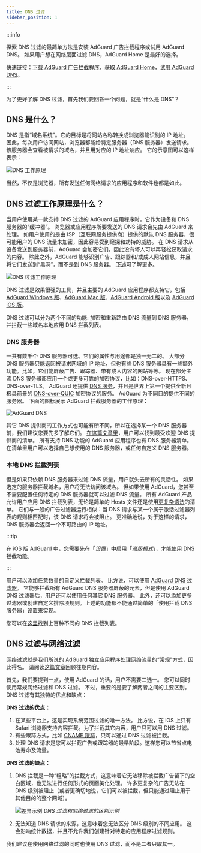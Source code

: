 ```yaml
---
title: DNS 过滤
sidebar_position: 1
---
```


:::info

探索 DNS 过滤的最简单方法是安装 AdGuard 广告拦截程序或试用 AdGuard DNS。 如果用户想在网络层面过滤 DNS，AdGuard Home 是最好的选择。

快速链接：[下载 AdGuard 广告拦截程序](https://agrd.io/download-kb-adblock)，[获取 AdGuard Home](https://github.com/AdguardTeam/AdGuardHome#getting-started)，[试用 AdGuard DNS](https://agrd.io/download-dns)。

:::

为了更好了解 DNS 过滤，首先我们要回答一个问题，就是“什么是 DNS”？

## DNS 是什么？

DNS 是指“域名系统”。它的目标是将网站名称转换成浏览器能识别的 IP 地址。 因此，每次用户访问网站，浏览器都能给特定服务器（DNS 服务器）发送请求。 该服务器会查看被请求的域名，并且用对应的 IP 地址响应。 它的示意图可以这样表示：

![DNS 工作原理](https://cdn.adtidy.org/public/Adguard/kb/DNS_filtering/how_dns_works_en.png)

当然，不仅是浏览器，所有发送任何网络请求的应用程序和软件也都是如此。

## DNS 过滤工作原理是什么？

当用户使用某一款支持 DNS 过滤的 AdGuard 应用程序时，它作为设备和 DNS 服务器的“缓冲器”。 浏览器或应用程序所要发送的 DNS 请求会先由 AdGuard 来处理。 如用户使用的是由 ISP（互联网服务提供商）提供的默认 DNS 服务器，很可能用户的 DNS 流量未加密，因此容易受到窥探和劫持的威胁。 在 DNS 请求从设备发送到服务器前，AdGuard 会加密它们，因此没有坏人可以再轻松获取请求的内容。 除此之外，AdGuard 能够识别广告、跟踪器和/或成人网站信息，并且将它们发送到“黑洞”，而不是到 DNS 服务器。 [下述](#local-dns-blocklists)可了解更多。

![DNS 过滤工作原理](https://cdn.adtidy.org/public/Adguard/kb/DNS_filtering/how_dns_filtering_works_en.png)

DNS 过滤是效果很强的工具，并且主要的 AdGuard 应用程序都支持它，包括 [AdGuard Windows 版](https://adguard.com/adguard-windows/overview.html)、[AdGuard Mac 版](https://adguard.com/adguard-mac/overview.html)、[AdGuard Android 版](https://adguard.com/adguard-android/overview.html)以及 [AdGuard iOS 版](https://adguard.com/adguard-ios/overview.html)。

DNS 过滤可以分为两个不同的功能: 加密和重新路由 DNS 流量到 DNS 服务器，并拦截一些域名本地应用 DNS 拦截列表。

### DNS 服务器

一共有数千个 DNS 服务器可选。它们的属性与用途都是独一无二的。 大部分 DNS 服务器只能返回被请求网域的 IP 地址，但也有些 DNS 服务器具有一些额外功能。比如，它们能屏蔽广告、跟踪器、带有成人内容的网站等等。 现在部分主流 DNS 服务器都应用一个或更多可靠的加密协议，比如：DNS-over-HTTPS、DNS-over-TLS。 AdGuard 还提供 [DNS 服务](https://adguard-dns.io/)，并且是世界上第一个提供全新且极具前景的 [DNS-over-QUIC](https://adguard.com/blog/dns-over-quic.html) 加密协议的服务。 AdGuard 为不同目的提供不同的服务器。 下面的图标展示 AdGuard 拦截服务器的工作原理：

![AdGuard DNS](https://cdn.adtidy.org/public/Adguard/kb/DNS_filtering/adguard_dns_en.jpg)

其它 DNS 提供商的工作方式也可能有所不同，所以在选择某一个 DNS 服务器前，我们建议您要先多了解它们。 [在这篇文章里](dns-providers.md)，用户可以找到最受欢迎 DNS 提供商的清单。 所有支持 DNS 功能的 AdGuard 应用程序也有 DNS 服务器清单。在清单里用户可以选择自己想使用的 DNS 服务器，或任何自定义 DNS 服务器。

### 本地 DNS 拦截列表

但是如果只依赖 DNS 服务器来过滤 DNS 流量，用户就失去所有的灵活性。 如果选定的服务器拦截域名，用户将无法访问该域名。 但如果使用 AdGuard，您甚至不需要配置任何特定的 DNS 服务器就可以过滤 DNS 流量。 所有 AdGuard 产品允许用户应用 DNS 拦截列表，无论是简单的 Hosts 文件还是使用[更复杂语法](dns-filtering-syntax.md)的清单。 它们与一般的广告过滤器运行相似：当 DNS 请求与某一个属于激活过滤器列表的规则相匹配时，该 DNS 请求将会被阻止。 更准确地说，对于这样的请求，DNS 服务器会返回一个不可路由的 IP 地址。

:::tip

在 iOS 版 AdGuard 中，您需要先在「*设置*」中启用「*高级模式*」，才能使用 DNS 拦截功能。

:::

用户可以添加任意数量的自定义拦截列表。 比方说，可以使用 [AdGuard DNS 过滤器](https://github.com/AdguardTeam/AdGuardSDNSFilter)。 它能够拦截所有 AdGuard DNS 服务器屏蔽的元素，但是使用 AdGuard DNS 过滤器后，用户还可以使用任何其它 DNS 服务器。 此外，还可以添加更多过滤器或创建自定义排除项规则。上述的功能都不能通过简单的「使用拦截 DNS 服务器」设置来实现。

您可以在[这里](https://filterlists.com/)找到上百种不同的 DNS 拦截列表。

## DNS 过滤与网络过滤

网络过滤就是我们所说的 AdGuard 独立应用程序处理网络流量的“常规”方式，因此得名。 请阅读[这篇文章](https://adguard.com/kb/general/ad-filtering/how-ad-blocking-works/)回顾往期内容。

首先，我们要提到一点，使用 AdGuard 的话，用户不需要二选一。 您可以同时使用常规网络过滤和 DNS 过滤。 不过，重要的是要了解两者之间的主要区别。 DNS 过滤有其独特的优点和缺点：

**DNS 过滤的优点：**

1. 在某些平台上，这是实现系统范围过滤的唯一方法。 比方说，在 iOS 上只有 Safari 浏览器支持内容拦截。为了拦截其它内容，用户只可以用 DNS 过滤。
1. 有些跟踪方式，比如 [CNAME 跟踪](https://adguard.com/blog/cname-tracking.html)，只可以通过 DNS 过滤被拦截。
1. 处理 DNS 请求是您可以拦截广告或跟踪器的最早阶段。这样您可以节省点电池寿命及流量。

**DNS 过滤的缺点：**

1. DNS 拦截是一种“粗略”的拦截方式，这意味着它无法移除被拦截广告留下的空白区域，也无法进行任何形式的页面美化处理。 许多更复杂的广告无法在 DNS 级别被阻止（或者更确切地说，它们可以被拦截，但只能通过阻止用于其他目的的整个网域）。

    ![差异示例](https://cdn.adtidy.org/public/Adguard/kb/DNS_filtering/dns_diff.jpg) *DNS 过滤和网络过滤的区别示例*

1. 无法知道 DNS 请求的来源，这意味着您无法区分 DNS 级别的不同应用。 这会影响统计数据，并且不允许我们创建针对特定的应用程序过滤规则。

我们建议在使用网络过滤的同时也使用 DNS 过滤，而不是二者只取其一。
